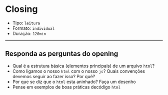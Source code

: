 # Closing

- Tipo: `leitura`
- Formato: `individual`
- Duração: `120min`

***

## Responda as perguntas do opening

- Qual é a estrutura básica (elementos principais) de um arquivo `html`?
- Como ligamos o nosso `html` com o nosso `js`? Quais convenções devemos seguir
  ao fazer isso? Por quê?
- Por que se diz que o `html` esta aninhado? Faça um desenho
- Pense em exemplos de boas práticas decódigo `html`



